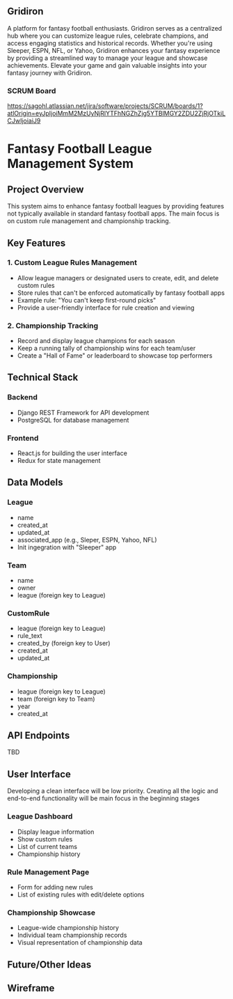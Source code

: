## Gridiron 

A platform for fantasy football enthusiasts. Gridiron serves as a centralized hub where you can customize league rules, celebrate champions, and access engaging statistics and historical records. Whether you're using Sleeper, ESPN, NFL, or Yahoo, Gridiron enhances your fantasy experience by providing a streamlined way to manage your league and showcase achievements. Elevate your game and gain valuable insights into your fantasy journey with Gridiron.

### SCRUM Board

https://sagohl.atlassian.net/jira/software/projects/SCRUM/boards/1?atlOrigin=eyJpIjoiMmM2MzUyNjRlYTFhNGZhZjg5YTBlMGY2ZDU2ZjRjOTkiLCJwIjoiaiJ9

# Fantasy Football League Management System

## Project Overview
This system aims to enhance fantasy football leagues by providing features not typically available in standard fantasy football apps. The main focus is on custom rule management and championship tracking.

## Key Features

### 1. Custom League Rules Management
- Allow league managers or designated users to create, edit, and delete custom rules
- Store rules that can't be enforced automatically by fantasy football apps
- Example rule: "You can't keep first-round picks"
- Provide a user-friendly interface for rule creation and viewing

### 2. Championship Tracking
- Record and display league champions for each season
- Keep a running tally of championship wins for each team/user
- Create a "Hall of Fame" or leaderboard to showcase top performers

## Technical Stack

### Backend
- Django REST Framework for API development
- PostgreSQL for database management

### Frontend
- React.js for building the user interface
- Redux for state management

## Data Models

### League
- name
- created_at
- updated_at
- associated_app (e.g., Sleper, ESPN, Yahoo, NFL)
- Init ingegration with "Sleeper" app

### Team
- name
- owner
- league (foreign key to League)

### CustomRule
- league (foreign key to League)
- rule_text
- created_by (foreign key to User)
- created_at
- updated_at

### Championship
- league (foreign key to League)
- team (foreign key to Team)
- year
- created_at

## API Endpoints

TBD

## User Interface

Developing a clean interface will be low priority. Creating all the logic and end-to-end functionality will be main focus in the beginning stages

### League Dashboard
- Display league information
- Show custom rules
- List of current teams
- Championship history

### Rule Management Page
- Form for adding new rules
- List of existing rules with edit/delete options

### Championship Showcase
- League-wide championship history
- Individual team championship records
- Visual representation of championship data

## Future/Other Ideas

## Wireframe
